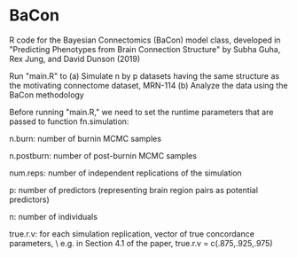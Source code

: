 # BaCon

R code for the Bayesian Connectomics (BaCon) model class, 
developed in "Predicting Phenotypes from Brain Connection Structure"
by Subha Guha, Rex Jung, and David Dunson (2019)

Run "main.R" to 
  (a) Simulate n by p datasets having the same structure as the motivating connectome dataset, MRN-114
  (b) Analyze the data using the BaCon methodology 
  
Before running "main.R," we need to set the runtime parameters that are passed to function fn.simulation:

  n.burn:     number of burnin MCMC samples
  
  n.postburn: number of post-burnin MCMC samples
  
  num.reps:   number of independent replications of the simulation 
  
  p:          number of predictors (representing brain region pairs as potential predictors)
  
  n:          number of individuals
  
  true.r.v:   for each simulation replication, vector of true concordance parameters, \\
              e.g. in Section 4.1 of the paper, true.r.v = c(.875,.925,.975)
